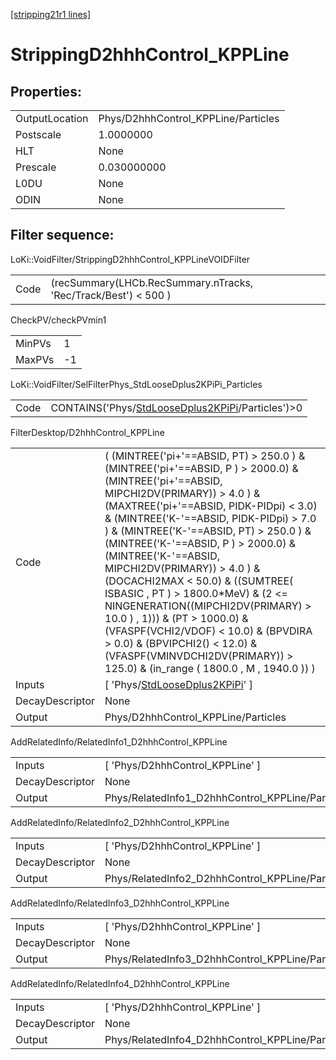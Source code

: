 [[stripping21r1 lines]](./stripping21r1-index)

# StrippingD2hhhControl_KPPLine

## Properties:

|                |                                     |
|----------------|-------------------------------------|
| OutputLocation | Phys/D2hhhControl_KPPLine/Particles |
| Postscale      | 1.0000000                           |
| HLT            | None                                |
| Prescale       | 0.030000000                         |
| L0DU           | None                                |
| ODIN           | None                                |

## Filter sequence:

LoKi::VoidFilter/StrippingD2hhhControl_KPPLineVOIDFilter

|      |                                                                 |
|------|-----------------------------------------------------------------|
| Code | (recSummary(LHCb.RecSummary.nTracks, 'Rec/Track/Best') \< 500 ) |

CheckPV/checkPVmin1

|        |     |
|--------|-----|
| MinPVs | 1   |
| MaxPVs | -1  |

LoKi::VoidFilter/SelFilterPhys_StdLooseDplus2KPiPi_Particles

|      |                                                                                                          |
|------|----------------------------------------------------------------------------------------------------------|
| Code | CONTAINS('Phys/[StdLooseDplus2KPiPi](./stripping21r1-commonparticles-stdloosedplus2kpipi)/Particles')\>0 |

FilterDesktop/D2hhhControl_KPPLine

|                 |                                                                                                                                                                                                                                                                                                                                                                                                                                                                                                                                                                                                                                                                                 |
|-----------------|---------------------------------------------------------------------------------------------------------------------------------------------------------------------------------------------------------------------------------------------------------------------------------------------------------------------------------------------------------------------------------------------------------------------------------------------------------------------------------------------------------------------------------------------------------------------------------------------------------------------------------------------------------------------------------|
| Code            | ( (MINTREE('pi+'==ABSID, PT) \> 250.0 ) & (MINTREE('pi+'==ABSID, P ) \> 2000.0) & (MINTREE('pi+'==ABSID, MIPCHI2DV(PRIMARY)) \> 4.0 ) & (MAXTREE('pi+'==ABSID, PIDK-PIDpi) \< 3.0) & (MINTREE('K-'==ABSID, PIDK-PIDpi) \> 7.0 ) & (MINTREE('K-'==ABSID, PT) \> 250.0 ) & (MINTREE('K-'==ABSID, P ) \> 2000.0) & (MINTREE('K-'==ABSID, MIPCHI2DV(PRIMARY)) \> 4.0 ) & (DOCACHI2MAX \< 50.0) & ((SUMTREE( ISBASIC , PT ) \> 1800.0\*MeV) & (2 \<= NINGENERATION((MIPCHI2DV(PRIMARY) \> 10.0 ) , 1))) & (PT \> 1000.0) & (VFASPF(VCHI2/VDOF) \< 10.0) & (BPVDIRA \> 0.0) & (BPVIPCHI2() \< 12.0) & (VFASPF(VMINVDCHI2DV(PRIMARY)) \> 125.0) & (in_range ( 1800.0 , M , 1940.0 )) ) |
| Inputs          | [ 'Phys/[StdLooseDplus2KPiPi](./stripping21r1-commonparticles-stdloosedplus2kpipi)' ]                                                                                                                                                                                                                                                                                                                                                                                                                                                                                                                                                                                         |
| DecayDescriptor | None                                                                                                                                                                                                                                                                                                                                                                                                                                                                                                                                                                                                                                                                            |
| Output          | Phys/D2hhhControl_KPPLine/Particles                                                                                                                                                                                                                                                                                                                                                                                                                                                                                                                                                                                                                                             |

AddRelatedInfo/RelatedInfo1_D2hhhControl_KPPLine

|                 |                                                  |
|-----------------|--------------------------------------------------|
| Inputs          | [ 'Phys/D2hhhControl_KPPLine' ]                |
| DecayDescriptor | None                                             |
| Output          | Phys/RelatedInfo1_D2hhhControl_KPPLine/Particles |

AddRelatedInfo/RelatedInfo2_D2hhhControl_KPPLine

|                 |                                                  |
|-----------------|--------------------------------------------------|
| Inputs          | [ 'Phys/D2hhhControl_KPPLine' ]                |
| DecayDescriptor | None                                             |
| Output          | Phys/RelatedInfo2_D2hhhControl_KPPLine/Particles |

AddRelatedInfo/RelatedInfo3_D2hhhControl_KPPLine

|                 |                                                  |
|-----------------|--------------------------------------------------|
| Inputs          | [ 'Phys/D2hhhControl_KPPLine' ]                |
| DecayDescriptor | None                                             |
| Output          | Phys/RelatedInfo3_D2hhhControl_KPPLine/Particles |

AddRelatedInfo/RelatedInfo4_D2hhhControl_KPPLine

|                 |                                                  |
|-----------------|--------------------------------------------------|
| Inputs          | [ 'Phys/D2hhhControl_KPPLine' ]                |
| DecayDescriptor | None                                             |
| Output          | Phys/RelatedInfo4_D2hhhControl_KPPLine/Particles |
